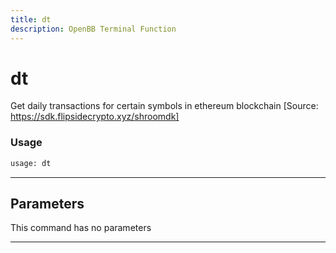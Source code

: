 ```yaml
---
title: dt
description: OpenBB Terminal Function
---
```


# dt

Get daily transactions for certain symbols in ethereum blockchain [Source: https://sdk.flipsidecrypto.xyz/shroomdk]

### Usage 
```python
usage: dt
```

---
## Parameters

This command has no parameters


---
